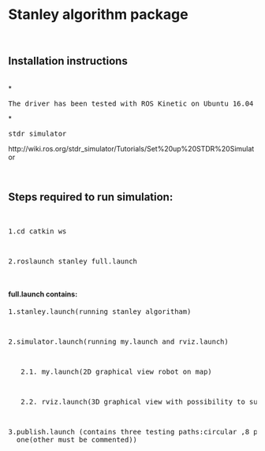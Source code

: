 <h1>Stanley algorithm package</h1>
<br>
<h2>Installation instructions</h2>
<br>
*<p><pre>The driver has been tested with ROS Kinetic on Ubuntu 16.04 64-bit.</pre>
*<pre>stdr_simulator</pre>
<a>http://wiki.ros.org/stdr_simulator/Tutorials/Set%20up%20STDR%20Simulator</a></p>
<br>
<h2>Steps required to run simulation:</h2>
<br>
<pre>1.cd catkin_ws</pre>
<br>
<pre>2.roslaunch stanley full.launch</pre>
<br>



<h4>full.launch contains:</h4>

  <p>
  <pre>1.stanley.launch(running stanley algoritham)</pre>
  <br>
     <pre>2.simulator.launch(running my.launch and rviz.launch)</pre> 
      <br>
      <pre>   2.1. my.launch(2D graphical view robot on map)</pre>  
        <br>
        <pre>   2.2. rviz.launch(3D graphical view with possibility to subscribe to topics that you inerest in)</pre>
        <br>
  <pre >3.publish.launch (contains three testing paths:circular ,8 path, linear(8 path and linear are commented) you can only choose
  one(other must be commented))</pre></p>
